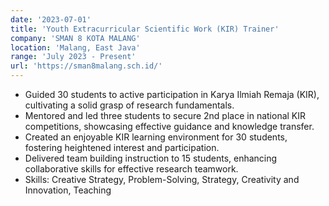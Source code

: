 ```yaml
---
date: '2023-07-01'
title: 'Youth Extracurricular Scientific Work (KIR) Trainer'
company: 'SMAN 8 KOTA MALANG'
location: 'Malang, East Java'
range: 'July 2023 - Present'
url: 'https://sman8malang.sch.id/'
---
```


- Guided 30 students to active participation in Karya Ilmiah Remaja (KIR), cultivating a solid grasp of research fundamentals.
- Mentored and led three students to secure 2nd place in national KIR competitions, showcasing effective guidance and knowledge transfer.
- Created an enjoyable KIR learning environment for 30 students, fostering heightened interest and participation.
- Delivered team building instruction to 15 students, enhancing collaborative skills for effective research teamwork.
- Skills: Creative Strategy, Problem-Solving, Strategy, Creativity and Innovation, Teaching
